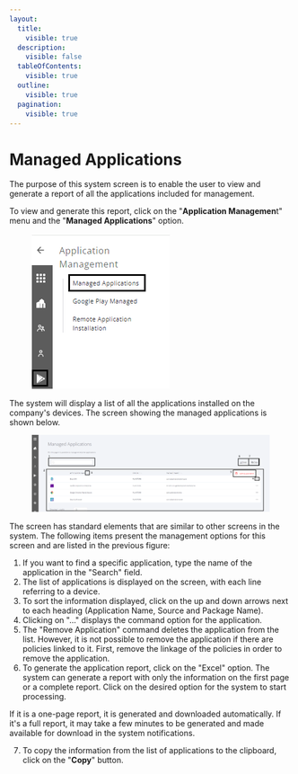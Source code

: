 ```yaml
---
layout:
  title:
    visible: true
  description:
    visible: false
  tableOfContents:
    visible: true
  outline:
    visible: true
  pagination:
    visible: true
---
```


# Managed Applications

The purpose of this system screen is to enable the user to view and generate a report of all the applications included for management.

To view and generate this report, click on the "**Application Managemen**t" menu and the "**Managed Applications**" option.

<figure><img src="../../../.gitbook/assets/Captura de tela 2024-05-15 180510.png" alt=""><figcaption></figcaption></figure>

The system will display a list of all the applications installed on the company's devices. The screen showing the managed applications is shown below.

<figure><img src="../../../.gitbook/assets/Captura de tela 2024-02-14 163708.png" alt=""><figcaption></figcaption></figure>

The screen has standard elements that are similar to other screens in the system. The following items present the management options for this screen and are listed in the previous figure:

1. If you want to find a specific application, type the name of the application in the "Search" field.
2. The list of applications is displayed on the screen, with each line referring to a device.
3. To sort the information displayed, click on the up and down arrows next to each heading (Application Name, Source and Package Name).
4. Clicking on "..." displays the command option for the application.
5. The "Remove Application" command deletes the application from the list. However, it is not possible to remove the application if there are policies linked to it. First, remove the linkage of the policies in order to remove the application.
6. To generate the application report, click on the "Excel" option. The system can generate a report with only the information on the first page or a complete report. Click on the desired option for the system to start processing.

If it is a one-page report, it is generated and downloaded automatically. If it's a full report, it may take a few minutes to be generated and made available for download in the system notifications.

7. To copy the information from the list of applications to the clipboard, click on the "**Copy**" button.
